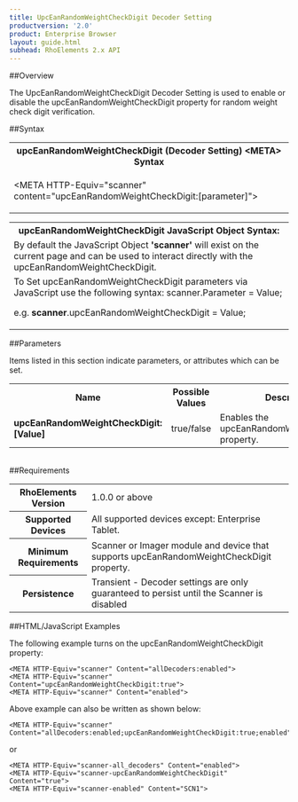 ```yaml
---
title: UpcEanRandomWeightCheckDigit Decoder Setting
productversion: '2.0'
product: Enterprise Browser
layout: guide.html
subhead: RhoElements 2.x API
---
```


##Overview

The UpcEanRandomWeightCheckDigit Decoder Setting is used to enable or disable the upcEanRandomWeightCheckDigit property for random weight check digit verification.

##Syntax

<table class="re-table"><tr><th class="tableHeading">upcEanRandomWeightCheckDigit (Decoder Setting) &lt;META&gt; Syntax
</th></tr><tr><td class="clsSyntaxCells clsOddRow"><p>&lt;META HTTP-Equiv="scanner" content="upcEanRandomWeightCheckDigit:[parameter]"&gt;</p></td></tr></table>
<table class="re-table"><tr><th class="tableHeading">upcEanRandomWeightCheckDigit JavaScript Object Syntax:</th></tr><tr><td class="clsSyntaxCells clsOddRow">
By default the JavaScript Object <b>'scanner'</b> will exist on the current page and can be used to interact directly with the upcEanRandomWeightCheckDigit.
</td></tr><tr><td class="clsSyntaxCells clsEvenRow">
To Set upcEanRandomWeightCheckDigit parameters via JavaScript use the following syntax: scanner.Parameter = Value;
<P />e.g. <b>scanner</b>.upcEanRandomWeightCheckDigit = Value;
</td></tr></table>

##Parameters


Items listed in this section indicate parameters, or attributes which can be set.
<table class="re-table"><col width="20%" /><col width="20%" /><col width="38%" /><col width="22%" /><tr><th class="tableHeading">Name</th><th class="tableHeading">Possible Values</th><th class="tableHeading">Description</th><th class="tableHeading">Default Value</th></tr><tr><td class="clsSyntaxCells clsOddRow"><b>upcEanRandomWeightCheckDigit:[Value]
</b></td><td class="clsSyntaxCells clsOddRow">true/false</td><td class="clsSyntaxCells clsOddRow">Enables the upcEanRandomWeightCheckDigit property.</td><td class="clsSyntaxCells clsOddRow">Device specific</td></tr></table>
<table class="re-table"><col width="78%" /><col width="8%" /><col width="1%" /><col width="5%" /><col width="1%" /><col width="5%" /><col width="2%" /></table>





##Requirements

<table class="re-table"><tr><th class="tableHeading">RhoElements Version</th><td class="clsSyntaxCell clsEvenRow">1.0.0 or above
</td></tr><tr><th class="tableHeading">Supported Devices</th><td class="clsSyntaxCell clsOddRow">All supported devices except: Enterprise Tablet.</td></tr><tr><th class="tableHeading">Minimum Requirements</th><td class="clsSyntaxCell clsOddRow">Scanner or Imager module and device that supports upcEanRandomWeightCheckDigit property.</td></tr><tr><th class="tableHeading">Persistence</th><td class="clsSyntaxCell clsEvenRow">Transient - Decoder settings are only guaranteed to persist until the Scanner is disabled</td></tr></table>


##HTML/JavaScript Examples

The following example turns on the upcEanRandomWeightCheckDigit property:

	<META HTTP-Equiv="scanner" Content="allDecoders:enabled">
	<META HTTP-Equiv="scanner" Content="upcEanRandomWeightCheckDigit:true">
	<META HTTP-Equiv="scanner" Content="enabled">
	
Above example can also be written as shown below:

	<META HTTP-Equiv="scanner" Content="allDecoders:enabled;upcEanRandomWeightCheckDigit:true;enabled">
	
or

	<META HTTP-Equiv="scanner-all_decoders" Content="enabled">
	<META HTTP-Equiv="scanner-upcEanRandomWeightCheckDigit" Content="true">
	<META HTTP-Equiv="scanner-enabled" Content="SCN1">
	





